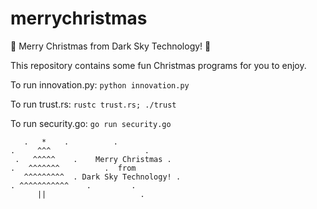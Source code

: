 # merrychristmas
🎄 Merry Christmas from Dark Sky Technology! 🎄

This repository contains some fun Christmas programs for you to enjoy.

To run innovation.py:
```python innovation.py```

To run trust.rs:
```rustc trust.rs; ./trust```

To run security.go:
```go run security.go```
```
   .   *    .          .
.     ^^^                     . 
 .   ^^^^^    .    Merry Christmas .
.   ^^^^^^^          .  from 
   ^^^^^^^^^  . Dark Sky Technology! .
. ^^^^^^^^^^^    .         .
      ||	                 .
```
